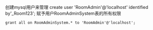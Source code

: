 创建mysql用户来管理
create user 'RoomAdmin'@'localhost' identified by'\_Room123';
赋予用户RoomAdminSystem表的所有权限
```mysql
grant all on RoomAdminSystem.* to 'RoomAdmin'@'localhost';
```